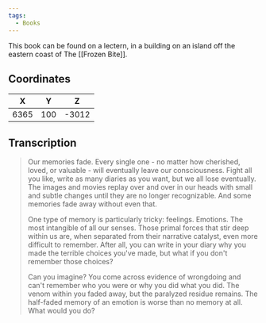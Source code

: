 ```yaml
---
tags:
  - Books
---
```


This book can be found on a lectern, in a building on an island off the eastern coast of The [[Frozen Bite]].

## Coordinates
| **X** | **Y** | **Z** |
| :---: | :---: | :---: |
| 6365  |  100  | -3012 |

## Transcription
> Our memories fade. Every single one - no matter how cherished, loved, or valuable - will eventually leave our consciousness. Fight all you like, write as many diaries as you want, but we all lose eventually. The images and movies replay over and over in our heads with small and subtle changes until they are no longer recognizable. And some memories fade away without even that.
>
> One type of memory is particularly tricky: feelings. Emotions. The most intangible of all our senses. Those primal forces that stir deep within us are, when separated from their narrative catalyst, even more difficult to remember. After all, you can write in your diary why you made the terrible choices you've made, but what if you don't remember those choices?
>
> Can you imagine? You come across evidence of wrongdoing and can't remember who you were or why you did what you did. The venom within you faded away, but the paralyzed residue remains. The half-faded memory of an emotion is worse than no memory at all. What would you do?

